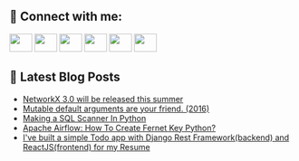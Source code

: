 ## 🔎 Connect with me:
[<img height="32" width="40" src="https://cdn.jsdelivr.net/npm/simple-icons@v5/icons/telegram.svg" />](https://t.me/bullbesh)
[<img height="32" width="40" src="https://cdn.jsdelivr.net/npm/simple-icons@v5/icons/vk.svg" />](https://vk.com/bullbesh)
[<img height="32" width="40" src="https://cdn.jsdelivr.net/npm/simple-icons@v5/icons/twitter.svg" />](https://twitter.com/bullbesh1)
[<img height="32" width="40" src="https://cdn.jsdelivr.net/npm/simple-icons@v5/icons/instagram.svg" />](https://www.instagram.com/bullbesh)
[<img height="32" width="40" src="https://cdn.jsdelivr.net/npm/simple-icons@v5/icons/reddit.svg" />](https://www.reddit.com/user/bullbesh)
[<img height="32" width="40" src="https://cdn.jsdelivr.net/npm/simple-icons@v5/icons/youtube.svg" />](https://www.youtube.com/channel/UCtfjRs6uzgq5mfm8S06WTcg)

## 📕 Latest Blog Posts
<!-- BLOG-POST-LIST:START -->
- [NetworkX 3.0 will be released this summer](https://www.reddit.com/r/Python/comments/vhz65y/networkx_30_will_be_released_this_summer/)
- [Mutable default arguments are your friend. &lpar;2016&rpar;](https://www.reddit.com/r/Python/comments/vhyxnp/mutable_default_arguments_are_your_friend_2016/)
- [Making a SQL Scanner In Python](https://www.reddit.com/r/Python/comments/vhyipk/making_a_sql_scanner_in_python/)
- [Apache Airflow: How To Create Fernet Key Python?](https://www.reddit.com/r/Python/comments/vhyben/apache_airflow_how_to_create_fernet_key_python/)
- [I&#39;ve built a simple Todo app with Django Rest Framework&lpar;backend&rpar; and ReactJS&lpar;frontend&rpar; for my Resume](https://www.reddit.com/r/Python/comments/vhxi5s/ive_built_a_simple_todo_app_with_django_rest/)
<!-- BLOG-POST-LIST:END -->
